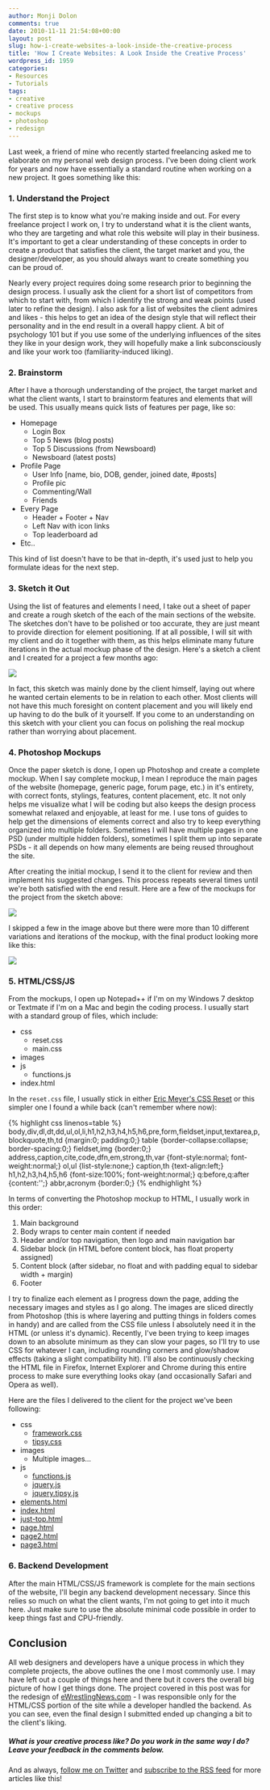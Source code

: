 ```yaml
---
author: Monji Dolon
comments: true
date: 2010-11-11 21:54:08+00:00
layout: post
slug: how-i-create-websites-a-look-inside-the-creative-process
title: 'How I Create Websites: A Look Inside the Creative Process'
wordpress_id: 1959
categories:
- Resources
- Tutorials
tags:
- creative
- creative process
- mockups
- photoshop
- redesign
---
```


Last week, a friend of mine who recently started freelancing asked me to elaborate on my personal web design process.  I've been doing client work for years and now have essentially a standard routine when working on a new project.  It goes something like this:

### 1. Understand the Project

The first step is to know what you're making inside and out.  For every freelance project I work on, I try to understand what it is the client wants, who they are targeting and what role this website will play in their business.  It's important to get a clear understanding of these concepts in order to create a product that satisfies the client, the target market and you, the designer/developer, as you should always want to create something you can be proud of.

Nearly every project requires doing some research prior to beginning the design process.  I usually ask the client for a short list of competitors from which to start with, from which I identify the strong and weak points (used later to refine the design).  I also ask for a list of websites the client admires and likes - this helps to get an idea of the design style that will reflect their personality and in the end result in a overall happy client.  A bit of psychology 101 but if you use some of the underlying influences of the sites they like in your design work, they will hopefully make a link subconsciously and like your work too (familiarity-induced liking).

### 2. Brainstorm

After I have a thorough understanding of the project, the target market and what the client wants, I start to brainstorm features and elements that will be used.  This usually means quick lists of features per page, like so:

  * Homepage
    * Login Box
    * Top 5 News (blog posts)
    * Top 5 Discussions (from Newsboard)
    * Newsboard (latest posts)
  * Profile Page
    * User Info [name, bio, DOB, gender, joined date, #posts]
    * Profile pic
    * Commenting/Wall
    * Friends
  * Every Page
    * Header + Footer + Nav
    * Left Nav with icon links
    * Top leaderboard ad
  * Etc..

This kind of list doesn't have to be that in-depth, it's used just to help you formulate ideas for the next step.

### 3. Sketch it Out

Using the list of features and elements I need, I take out a sheet of paper and create a rough sketch of the each of the main sections of the website.  The sketches don't have to be polished or too accurate, they are just meant to provide direction for element positioning.  If at all possible, I will sit with my client and do it together with them, as this helps eliminate many future iterations in the actual mockup phase of the design.  Here's a sketch a client and I created for a project a few months ago:

![](http://devgrow.s3.amazonaws.com/assets/images/sketch.jpg)

In fact, this sketch was mainly done by the client himself, laying out where he wanted certain elements to be in relation to each other.  Most clients will not have this much foresight on content placement and you will likely end up having to do the bulk of it yourself.  If you come to an understanding on this sketch with your client you can focus on polishing the real mockup rather than worrying about placement.

### 4. Photoshop Mockups

Once the paper sketch is done, I open up Photoshop and create a complete mockup.  When I say complete mockup, I mean I reproduce the main pages of the website (homepage, generic page, forum page, etc.) in it's entirety, with correct fonts, stylings, features, content placement, etc.  It not only helps me visualize what I will be coding but also keeps the design process somewhat relaxed and enjoyable, at least for me.  I use tons of guides to help get the dimensions of elements correct and also try to keep everything organized into multiple folders.  Sometimes I will have multiple pages in one PSD (under multiple hidden folders), sometimes I split them up into separate PSDs - it all depends on how many elements are being reused throughout the site.

After creating the initial mockup, I send it to the client for review and then implement his suggested changes.  This process repeats several times until we're both satisfied with the end result.  Here are a few of the mockups for the project from the sketch above:

![](http://devgrow.s3.amazonaws.com/assets/images/reiterate.jpg)

I skipped a few in the image above but there were more than 10 different variations and iterations of the mockup, with the final product looking more like this:

![](http://devgrow.s3.amazonaws.com/assets/images/final.jpg)

### 5. HTML/CSS/JS

From the mockups, I open up Notepad++ if I'm on my Windows 7 desktop or Textmate if I'm on a Mac and begin the coding process.  I usually start with a standard group of files, which include:

  * css
    * reset.css
    * main.css
  * images
  * js
    * functions.js
  * index.html

In the `reset.css` file, I usually stick in either [Eric Meyer's CSS Reset](http://meyerweb.com/eric/tools/css/reset/) or this simpler one I found a while back (can't remember where now):

{% highlight css linenos=table %}
body,div,dl,dt,dd,ul,ol,li,h1,h2,h3,h4,h5,h6,pre,form,fieldset,input,textarea,p,blockquote,th,td {margin:0; padding:0;}
table {border-collapse:collapse; border-spacing:0;}
fieldset,img {border:0;}
address,caption,cite,code,dfn,em,strong,th,var {font-style:normal; font-weight:normal;}
ol,ul {list-style:none;}
caption,th {text-align:left;}
h1,h2,h3,h4,h5,h6 {font-size:100%; font-weight:normal;}
q:before,q:after {content:'';}
abbr,acronym {border:0;}
{% endhighlight %}

In terms of converting the Photoshop mockup to HTML, I usually work in this order:

  1. Main background
  2. Body wraps to center main content if needed
  3. Header and/or top navigation, then logo and main navigation bar
  4. Sidebar block (in HTML before content block, has float property assigned)
  5. Content block (after sidebar, no float and with padding equal to sidebar width + margin)
  6. Footer

I try to finalize each element as I progress down the page, adding the necessary images and styles as I go along.  The images are sliced directly from Photoshop (this is where layering and putting things in folders comes in handy) and are called from the CSS file unless I absolutely need it in the HTML (or unless it's dynamic).  Recently, I've been trying to keep images down to an absolute minimum as they can slow your pages, so I'll try to use CSS for whatever I can, including rounding corners and glow/shadow effects (taking a slight compatibility hit).  I'll also be continuously checking the HTML file in Firefox, Internet Explorer and Chrome during this entire process to make sure everything looks okay (and occasionally Safari and Opera as well).

Here are the files I delivered to the client for the project we've been following:

  * css
    * [framework.css](http://cdn.devgrow.com/examples/ewrestlingnews/css/framework.css)
    * [tipsy.css](http://cdn.devgrow.com/examples/ewrestlingnews/tipsy.css)
  * images
    * Multiple images...
  * js
    * [functions.js](http://cdn.devgrow.com/examples/ewrestlingnews/js/functions.js)
    * [jquery.js](http://cdn.devgrow.com/examples/ewrestlingnews/js/jquery.js)
    * [jquery.tipsy.js](http://cdn.devgrow.com/examples/ewrestlingnews/js/jquery.tipsy.js)
  * [elements.html](http://cdn.devgrow.com/examples/ewrestlingnews/elements.html)
  * [index.html](http://cdn.devgrow.com/examples/ewrestlingnews/index.html)
  * [just-top.html](http://cdn.devgrow.com/examples/ewrestlingnews/just-top.html)
  * [page.html](http://cdn.devgrow.com/examples/ewrestlingnews/page.html)
  * [page2.html](http://cdn.devgrow.com/examples/ewrestlingnews/page2.html)
  * [page3.html](http://cdn.devgrow.com/examples/ewrestlingnews/page3.html)

### 6. Backend Development

After the main HTML/CSS/JS framework is complete for the main sections of the website, I'll begin any backend development necessary.  Since this relies so much on what the client wants, I'm not going to get into it much here.  Just make sure to use the absolute minimal code possible in order to keep things fast and CPU-friendly.

## Conclusion

All web designers and developers have a unique process in which they complete projects, the above outlines the one I most commonly use.  I may have left out a couple of things here and there but it covers the overall big picture of how I get things done.  The project covered in this post was for the redesign of [eWrestlingNews.com](http://ewrestlingnews.com/) - I was responsible only for the HTML/CSS portion of the site while a developer handled the backend.  As you can see, even the final design I submitted ended up changing a bit to the client's liking.

##### What is your creative process like?  Do you work in the same way I do?  Leave your feedback in the comments below.

And as always, [follow me on Twitter](http://twitter.com/ThinkDevGrow) and [subscribe to the RSS feed](http://feeds.feedburner.com/devgrow) for more articles like this!